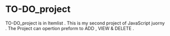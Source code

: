 # TO-DO_project
TO-DO_project is in Itemlist . This is my second project of JavaScript juorny . The Project can opertion preform to ADD , VIEW &amp; DELETE .  
